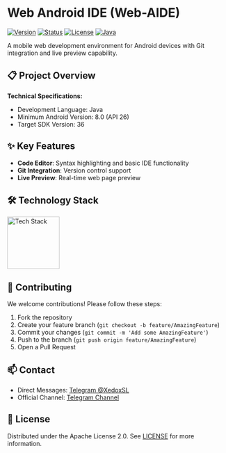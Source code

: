 # Web Android IDE (Web-AIDE)

[![Version](https://img.shields.io/badge/Version-v0.0.3-blue)](https://github.com/XedoxDev/Web-Android-IDE/releases)
[![Status](https://img.shields.io/badge/Status-Alpha_Testing-orange)](https://github.com/XedoxDev/Web-Android-IDE/wiki/Development-Roadmap)
[![License](https://img.shields.io/github/license/XedoxDev/Web-AIDE)](LICENSE)
[![Java](https://img.shields.io/badge/Java-100%25-blue)](https://java.com)

A mobile web development environment for Android devices with Git integration and live preview capability.

## 📋 Project Overview

**Technical Specifications:**
- Development Language: Java
- Minimum Android Version: 8.0 (API 26)
- Target SDK Version: 36

## ✨ Key Features

- **Code Editor**: Syntax highlighting and basic IDE functionality
- **Git Integration**: Version control support
- **Live Preview**: Real-time web page preview

## 🛠 Technology Stack

<p align="left">
  <img src="https://skillicons.dev/icons?i=java,androidstudio,git,github" width="120" alt="Tech Stack"/>
</p>

## 🤝 Contributing

We welcome contributions! Please follow these steps:

1. Fork the repository
2. Create your feature branch (`git checkout -b feature/AmazingFeature`)
3. Commit your changes (`git commit -m 'Add some AmazingFeature'`)
4. Push to the branch (`git push origin feature/AmazingFeature`)
5. Open a Pull Request

## 📫 Contact

- Direct Messages: [Telegram @XedoxSL](https://t.me/XedoxSL)
- Official Channel: [Telegram Channel](https://t.me/xedox_studio)

## 📜 License

Distributed under the Apache License 2.0. See [LICENSE](LICENSE) for more information.

